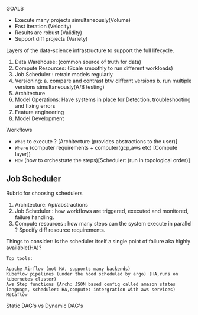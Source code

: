 GOALS
- Execute many projects simultaneously(Volume)
- Fast iteration (Velocity)
- Results are robust (Validity)
- Support diff projects (Variety)

Layers of the data-science infrastructure to support the full lifecycle.

1. Data Warehouse: (common source of truth for data)
2. Compute Resources: (Scale smoothly to run different workloads)
3. Job Scheduler : retrain models regularly
4. Versioning: a. compare and contrast btw differnt versions b. run multiple versions simultaneously(A/B testing)
5. Architecture
6. Model Operations: Have systems in place for  Detection, troubleshooting and fixing errors
7. Feature engineering
8. Model Development

Workflows
- `What` to execute ? [Architecture (provides abstractions to the user)]
- `Where` (computer requirements + computer(gcp,aws etc) [Compute layer])
- `How` (how to orchestrate the steps)[Scheduler: (run in topological order)]

## Job Scheduler
Rubric for choosing schedulers
1. Architecture: Api/abstractions
2. Job Scheduler : how workflows are triggered, executed and monitored, failure handling.
3. Compute resources : how many steps can the system execute in parallel ? Specify diff resource requirements.

Things to consider:
Is the scheduler itself a single point of failure aka highly available(HA)?

```
Top tools:

Apache Airflow (not HA, supports many backends)
Kubeflow pipelines (under the hood scheduled by argo) (HA,runs on kubernetes cluster)
Aws Step functions (Arch: JSON based config called amazon states language, scheduler: HA,compute: intergration with aws services)
Metaflow
```


Static DAG's vs Dynamic DAG's

